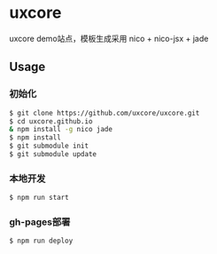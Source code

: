 # uxcore

uxcore demo站点，模板生成采用 nico + nico-jsx + jade

## Usage

### 初始化
```sh
$ git clone https://github.com/uxcore/uxcore.git
$ cd uxcore.github.io
& npm install -g nico jade
$ npm install
$ git submodule init
$ git submodule update
```
### 本地开发
```sh
$ npm run start
```

### gh-pages部署
```sh
$ npm run deploy
```

